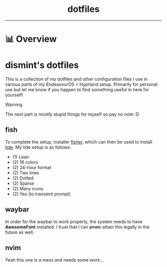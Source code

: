 <div align="center">
  
# dotfiles

</div>

---

# 📊 Overview


# dismint's dotfiles

This is a collection of my dotfiles and other configuration files I use in various parts of my EndeavourOS + Hyprland setup. Primarily for personal use but let me know if you happen to find something useful in here for yourself!

> [!WARNING]
The next part is mostly stupid things for myself so pay no note :D

## fish 

To complete the setup, installer [fisher](https://github.com/jorgebucaran/fisher), which can then be used to install [tide](https://github.com/IlanCosman/tide). My tide setup is as follows:

- (1) Lean
- (2) 16 colors
- (2) 24-hour format
- (2) Two lines
- (2) Dotted
- (2) Sparse
- (2) Many icons
- (2) Yes (to transient prompt)

## waybar

In order for the waybar to work properly, the system needs to have **AwesomeFont** installed. I trust that I can ~~pirate~~ attain this legally in the future as well.

## nvim

Yeah this one is a mess and needs some work...
